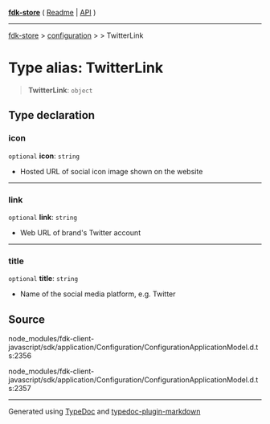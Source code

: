 [**fdk-store**](../../../README.md) ( [Readme](../../../README.md) \| [API](../../../API.md) )

---

[fdk-store](../../../API.md) > [configuration](../../README.md) > [<internal>](../README.md) > TwitterLink

# Type alias: TwitterLink

> **TwitterLink**: `object`

## Type declaration

### icon

`optional` **icon**: `string`

- Hosted URL of social icon image shown on the website

---

### link

`optional` **link**: `string`

- Web URL of brand's Twitter account

---

### title

`optional` **title**: `string`

- Name of the social media platform, e.g. Twitter

## Source

node_modules/fdk-client-javascript/sdk/application/Configuration/ConfigurationApplicationModel.d.ts:2356

node_modules/fdk-client-javascript/sdk/application/Configuration/ConfigurationApplicationModel.d.ts:2357

---

Generated using [TypeDoc](https://typedoc.org/) and [typedoc-plugin-markdown](https://www.npmjs.com/package/typedoc-plugin-markdown)
